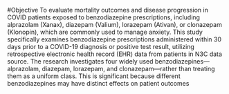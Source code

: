 #Objective 
To evaluate mortality outcomes and disease progression in COVID patients exposed to benzodiazepine prescriptions, including alprazolam (Xanax), diazepam (Valium), lorazepam (Ativan), or clonazepam (Klonopin), which are commonly used to manage anxiety. This study specifically examines benzodiazepine prescriptions administered within 30 days prior to a COVID-19 diagnosis or positive test result, utilizing retrospective electronic health record (EHR) data from patients in N3C data source. The research investigates four widely used benzodiazepines—alprazolam, diazepam, lorazepam, and clonazepam—rather than treating them as a uniform class. This is significant because different benzodiazepines may have distinct effects on patient outcomes
